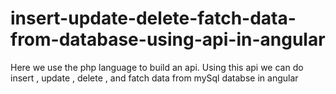 # insert-update-delete-fatch-data-from-database-using-api-in-angular
Here we use the php language to build an api. Using this api we can do insert , update , delete , and fatch data from mySql databse in angular  
